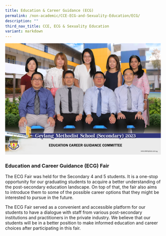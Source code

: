 ```yaml
---
title: Education & Career Guidance (ECG)
permalink: /non-academic/CCE-ECG-and-Sexuality-Education/ECG/
description: ""
third_nav_title: CCE, ECG & Sexuality Education
variant: markdown
---
```


![](/images/education_career_guidance_committee_2.jpg)
### **Education and Career Guidance (ECG) Fair**

The ECG Fair was held for the Secondary 4 and 5 students. It is a one-stop opportunity for our graduating students to acquire a better understanding of the post-secondary education landscape. On top of that, the fair also aims to introduce them to some of the possible career options that they might be interested to pursue in the future.

The ECG Fair served as a convenient and accessible platform for our students to have a dialogue with staff from various post-secondary institutions and practitioners in the private industry. We believe that our students will be in a better position to make informed education and career choices after participating in this fair.